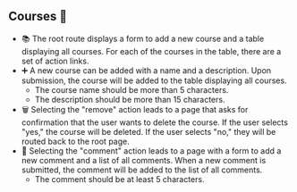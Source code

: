 ## Courses 🏫

* 📚 The root route displays a form to add a new course and a table displaying all courses. For each of the courses in the table, there are a set of action links. 
* ➕ A new course can be added with a name and a description. Upon submission, the course will be added to the table displaying all courses. 
  * The course name should be more than 5 characters.
  * The description should be more than 15 characters.
* 🗑️ Selecting the "remove" action leads to a page that asks for confirmation that the user wants to delete the course. If the user selects "yes," the course will be deleted. If the user selects "no," they will be routed back to the root page.   
* 💬 Selecting the "comment" action leads to a page with a form to add a new comment and a list of all comments. When a new comment is submitted, the comment will be added to the list of all comments.   
  * The comment should be at least 5 characters. 
